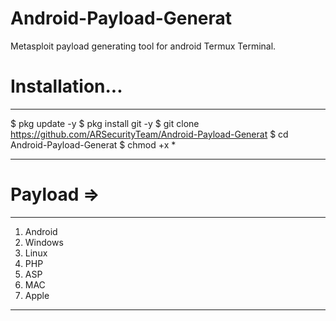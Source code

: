 # Android-Payload-Generat
Metasploit payload generating tool for android Termux Terminal.

# Installation... 
---------------------

$ pkg update -y
$ pkg install git -y
$ git clone https://github.com/ARSecurityTeam/Android-Payload-Generat
$ cd Android-Payload-Generat
$ chmod +x *

--------------------- 

# Payload => 
---------
1. Android 
2. Windows
3. Linux
4. PHP
5. ASP
6. MAC
7. Apple
---------
